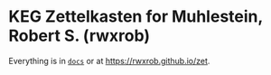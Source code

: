 # KEG Zettelkasten for Muhlestein, Robert S. (rwxrob)

Everything is in [`docs`](/docs) or at <https://rwxrob.github.io/zet>.
